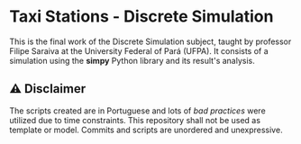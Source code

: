 # Taxi Stations - Discrete Simulation
This is the final work of the Discrete Simulation subject, taught by professor Filipe Saraiva at the University Federal of Pará (UFPA).
It consists of a simulation using the **simpy** Python library and its result's analysis.

## ⚠️ Disclaimer
The scripts created are in Portuguese and lots of *bad practices* were utilized due to time constraints.
This repository shall not be used as template or model. Commits and scripts are unordered and unexpressive.
